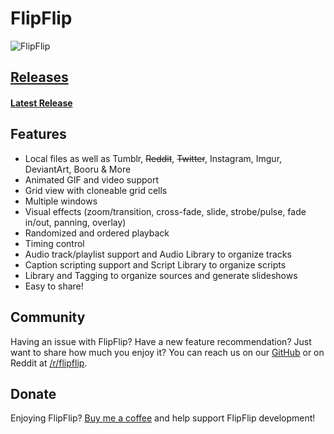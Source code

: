 # FlipFlip

<img src="doc_images/flipflip_home.png" alt="FlipFlip" class="col-xs-10 col-xl-7">

## [Releases](https://github.com/ififfy/flipflip/releases)
#### [Latest Release](https://github.com/ififfy/flipflip/releases/latest)

## Features
* Local files as well as Tumblr, ~~Reddit~~, ~~Twitter~~, Instagram, Imgur, DeviantArt, Booru & More
* Animated GIF and video support
* Grid view with cloneable grid cells
* Multiple windows
* Visual effects (zoom/transition, cross-fade, slide, strobe/pulse, fade in/out, panning, overlay)
* Randomized and ordered playback
* Timing control
* Audio track/playlist support and Audio Library to organize tracks
* Caption scripting support and Script Library to organize scripts
* Library and Tagging to organize sources and generate slideshows
* Easy to share!

## Community
Having an issue with FlipFlip? Have a new feature recommendation? Just want to share how much you enjoy it?
You can reach us on our [GitHub](https://github.com/ififfy/flipflip) or on Reddit at 
[/r/flipflip](https://www.reddit.com/r/flipflip/).

## Donate

Enjoying FlipFlip? [Buy me a coffee](https://ko-fi.com/flipflipapp) and help support FlipFlip development!